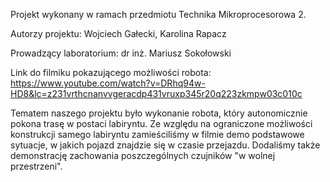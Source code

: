 Projekt wykonany w ramach przedmiotu Technika Mikroprocesorowa 2.

Autorzy projektu: Wojciech Gałecki, Karolina Rapacz

Prowadzący laboratorium: dr inż. Mariusz Sokołowski

Link do filmiku pokazującego możliwości robota: https://www.youtube.com/watch?v=DRhq94w-HD8&lc=z231vrthcnanvvgeracdp431vruxp345r20q223zkmpw03c010c

Tematem naszego projektu było wykonanie robota, który autonomicznie pokona trasę w postaci labiryntu. Ze względu na ograniczone możliwości konstrukcji samego labiryntu zamieściliśmy w filmie demo podstawowe sytuacje, w jakich pojazd znajdzie się w czasie przejazdu. Dodaliśmy także demonstrację zachowania poszczególnych czujników "w wolnej przestrzeni".

